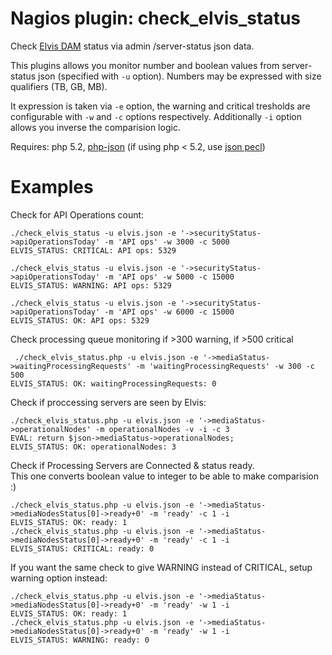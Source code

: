 Nagios plugin: check_elvis_status
=================================

Check [Elvis DAM](http://www.elvisdam.com/) status via admin /server-status json data.

This plugins allows you monitor number and boolean values from server-status json (specified with `-u` option).
Numbers may be expressed with size qualifiers (TB, GB, MB).

It expression is taken via `-e` option, the warning and critical tresholds are configurable with `-w` and `-c` 
options respectively. Additionally `-i` option allows you inverse the comparision logic.

Requires: php 5.2, [php-json](http://php.net/json) (if using php < 5.2, use [json pecl](http://pecl.php.net/package/json))

Examples
========
  
Check for API Operations count:

    ./check_elvis_status -u elvis.json -e '->securityStatus->apiOperationsToday' -m 'API ops' -w 3000 -c 5000
    ELVIS_STATUS: CRITICAL: API ops: 5329
     
    ./check_elvis_status -u elvis.json -e '->securityStatus->apiOperationsToday' -m 'API ops' -w 5000 -c 15000
    ELVIS_STATUS: WARNING: API ops: 5329

    ./check_elvis_status -u elvis.json -e '->securityStatus->apiOperationsToday' -m 'API ops' -w 6000 -c 15000
    ELVIS_STATUS: OK: API ops: 5329


Check processing queue monitoring if >300 warning, if >500 critical

     ./check_elvis_status.php -u elvis.json -e '->mediaStatus->waitingProcessingRequests' -m 'waitingProcessingRequests' -w 300 -c 500
    ELVIS_STATUS: OK: waitingProcessingRequests: 0

Check if proccessing servers are seen by Elvis:

    ./check_elvis_status.php -u elvis.json -e '->mediaStatus->operationalNodes' -m operationalNodes -v -i -c 3 
    EVAL: return $json->mediaStatus->operationalNodes;
    ELVIS_STATUS: OK: operationalNodes: 3

Check if Processing Servers are Connected & status ready.  
This one converts boolean value to integer to be able to make comparision :)

    ./check_elvis_status.php -u elvis.json -e '->mediaStatus->mediaNodesStatus[0]->ready+0' -m 'ready' -c 1 -i
    ELVIS_STATUS: OK: ready: 1
    ./check_elvis_status.php -u elvis.json -e '->mediaStatus->mediaNodesStatus[0]->ready+0' -m 'ready' -c 1 -i
    ELVIS_STATUS: CRITICAL: ready: 0
    
If you want the same check to give WARNING instead of CRITICAL, setup warning option instead:

    ./check_elvis_status.php -u elvis.json -e '->mediaStatus->mediaNodesStatus[0]->ready+0' -m 'ready' -w 1 -i
    ELVIS_STATUS: OK: ready: 1
    ./check_elvis_status.php -u elvis.json -e '->mediaStatus->mediaNodesStatus[0]->ready+0' -m 'ready' -w 1 -i
    ELVIS_STATUS: WARNING: ready: 0
